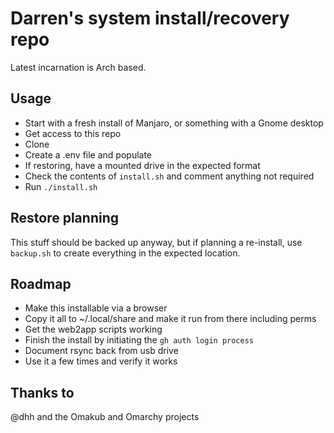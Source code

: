 # Darren's system install/recovery repo

Latest incarnation is Arch based.

## Usage

* Start with a fresh install of Manjaro, or something with a Gnome desktop
* Get access to this repo
* Clone
* Create a .env file and populate
* If restoring, have a mounted drive in the expected format
* Check the contents of `install.sh` and comment anything not required
* Run `./install.sh`

## Restore planning

This stuff should be backed up anyway, but if planning a re-install, use
`backup.sh` to create everything in the expected location.

## Roadmap

* Make this installable via a browser
* Copy it all to ~/.local/share and make it run from there including perms
* Get the web2app scripts working
* Finish the install by initiating the `gh auth login process`
* Document rsync back from usb drive
* Use it a few times and verify it works

## Thanks to

@dhh and the Omakub and Omarchy projects
